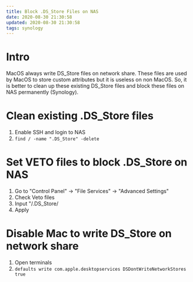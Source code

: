 ```yaml
---
title: Block .DS_Store Files on NAS
date: 2020-08-30 21:30:58
updated: 2020-08-30 21:30:58
tags: synology
---
```


# Intro
MacOS always write DS_Store files on network share. These files are used by MacOS to store custom attributes but it is useless on non MacOS. So, it is better to clean up these existing DS_Store files and block these files on NAS permanently (Synology).

# Clean existing .DS_Store files
1. Enable SSH and login to NAS
1. `find / -name ".DS_Store" -delete`

# Set VETO files to block .DS_Store on NAS
1. Go to "Control Panel" -> "File Services" -> "Advanced Settings"
1. Check Veto files
1. Input "/.DS_Store/
1. Apply

# Disable Mac to write DS_Store on network share
1. Open terminals
1. `defaults write com.apple.desktopservices DSDontWriteNetworkStores true`